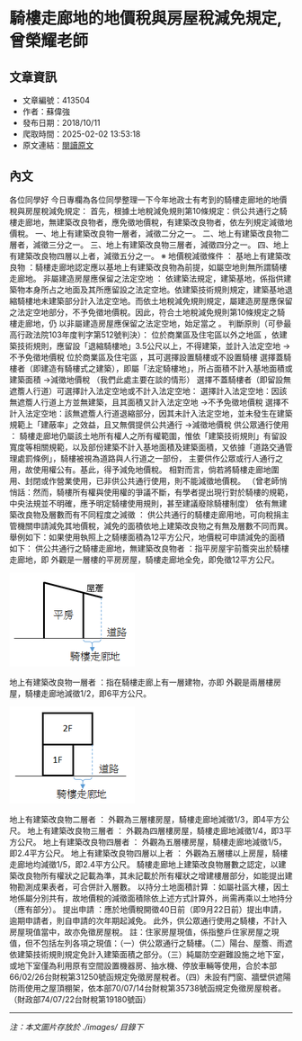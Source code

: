 # 騎樓走廊地的地價稅與房屋稅減免規定,曾榮耀老師

## 文章資訊
- 文章編號：413504
- 作者：蘇偉強
- 發布日期：2018/10/11
- 爬取時間：2025-02-02 13:53:18
- 原文連結：[閱讀原文](https://real-estate.get.com.tw/Columns/detail.aspx?no=413504)

## 內文
各位同學好
今日專欄為各位同學整理一下今年地政士有考到的騎樓走廊地的地價稅與房屋稅減免規定：
首先，根據土地稅減免規則第10條規定：供公共通行之騎樓走廊地，無建築改良物者，應免徵地價稅，有建築改良物者，依左列規定減徵地價稅。
一、地上有建築改良物一層者，減徵二分之一。
二、地上有建築改良物二層者，減徵三分之一。
三、地上有建築改良物三層者，減徵四分之一。
四、地上有建築改良物四層以上者，減徵五分之一。
※
地價稅減徵條件
：
基地上有建築改良物
：騎樓走廊地認定應以基地上有建築改良物為前提，如屬空地則無所謂騎樓走廊地。
非屬建造房屋應保留之法定空地
：
依建築法規定，建築基地，係指供建築物本身所占之地面及其所應留設之法定空地。依建築技術規則規定，建築基地退縮騎樓地未建築部分計入法定空地。而依土地稅減免規則規定，屬建造房屋應保留之法定空地部分，不予免徵地價稅。因此，符合土地稅減免規則第10條規定之騎樓走廊地，仍
以非屬建造房屋應保留之法定空地，始足當之
。
判斷原則（可參最高行政法院103年度判字第512號判決）：
位於商業區及住宅區以外之地區
，依建築技術規則，應留設「退縮騎樓地」3.5公尺以上，不得建築，並計入法定空地
→不予免徵地價稅
位於商業區及住宅區
，其可選擇設置騎樓或不設置騎樓
選擇蓋騎樓者（即建造有騎樓式之建築），即屬「法定騎樓地」，所占面積不計入基地面積或建築面積
→減徵地價稅
（我們此處主要在談的情形）
選擇不蓋騎樓者（即留設無遮簷人行道）可選擇計入法定空地或不計入法定空地：
選擇計入法定空地：因該無遮簷人行道上方並無建築，且其面積又計入法定空地
→不予免徵地價稅
選擇不計入法定空地：該無遮簷人行道退縮部分，因其未計入法定空地，並未發生在建築規範上「建蔽率」之效益，且又無償提供公共通行
→減徵地價稅
供公眾通行使用
：
騎樓走廊地仍屬該土地所有權人之所有權範圍，惟依「建築技術規則」有留設寬度等相關規範，以及部份建築不計入基地面積及建築面積，又依據「道路交通管理處罰條例」，騎樓被視為道路與人行道之一部份，
主要供作公眾或行人通行之用，故使用權公有。基此，得予減免地價稅。
相對而言，倘若將騎樓走廊地圍用、封閉或作營業使用，已非供公共通行使用，則不能減徵地價稅。
（曾老師悄悄話：然而，騎樓所有權與使用權的爭議不斷，有學者提出現行對於騎樓的規範，中央法規並不明確，應予明定騎樓使用規則，甚至建議廢除騎樓制度）
依有無建築改良物及層數而有不同程度之減徵
：
供公共通行的騎樓走廊用地，可向稅捐主管機關申請減免其地價稅，減免的面積依地上建築改良物之有無及層數不同而異。舉例如下：如果使用執照上之騎樓面積為12平方公尺，地價稅可申請減免的面積如下：
供公共通行之騎樓走廊地，無建築改良物者
：指平房屋宇前簷突出於騎樓走廊地，即
外觀是一層樓的平房房屋，騎樓走廊地全免，即免徵12平方公尺。

![圖片](./images/413504_2a6b5b31da431e8b228e8c5b41682d82.png)

地上有建築改良物一層者
：指在騎樓走廊上有一層建物，亦即
外觀是兩層樓房屋，騎樓走廊地減徵1/2，即6平方公尺。

![圖片](./images/413504_784257031a7c10d84e40ed63ce3689e2.png)

地上有建築改良物二層者
：
外觀為三層樓房屋，騎樓走廊地減徵1/3，即4平方公尺。
地上有建築改良物三層者
：
外觀為四層樓房屋，騎樓走廊地減徵1/4，即3平方公尺。
地上有建築改良物四層者
：
外觀為五層樓房屋，騎樓走廊地減徵1/5，即2.4平方公尺。
地上有建築改良物四層以上者
：
外觀為五層樓以上房屋，騎樓走廊地均減徵1/5，即2.4平方公尺。
騎樓走廊地上建築改良物層數之認定，以建築改良物所有權狀之記載為準，其未記載於所有權狀之增建樓層部分，如能提出建物勘測成果表者，可合併計入層數。
以持分土地面積計算
：如屬社區大樓，因土地係屬分別共有，故地價稅的減徵面積除依上述方式計算外，尚需再乘以土地持分（應有部分）。
提出申請
：應於地價稅開徵40日前（即9月22日前）提出申請，逾期申請者，則自申請的次年期起減免。
此外，供公眾通行使用之騎樓，不計入房屋現值當中，故亦免徵房屋稅。
註：住家房屋現值，係指整戶住家房屋之現值，但不包括左列各項之現值：（一）供公眾通行之騎樓。（二）陽台、屋簷、雨遮依建築技術規則規定免計入建築面積之部分。（三）純屬防空避難設施之地下室，或地下室僅為利用原有空間設置機器房、抽水機、停放車輛等使用，合於本部66/02/26台財稅第31250號函規定免徵房屋稅者。（四）未設有門窗、牆壁供遮陽防雨使用之屋頂棚架，依本部70/07/14台財稅第35738號函規定免徵房屋稅者。（財政部74/07/22台財稅第19180號函）

---
*注：本文圖片存放於 ./images/ 目錄下*
